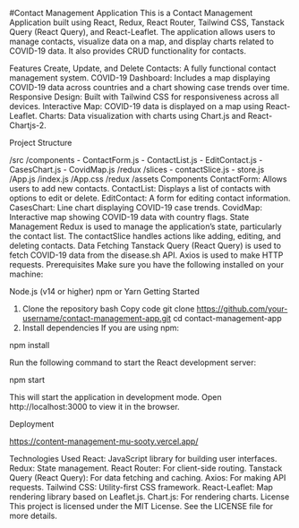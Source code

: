 #Contact Management Application
This is a Contact Management Application built using React, Redux, React Router, Tailwind CSS, Tanstack Query (React Query), and React-Leaflet. The application allows users to manage contacts, visualize data on a map, and display charts related to COVID-19 data. It also provides CRUD functionality for contacts.

Features
Create, Update, and Delete Contacts: A fully functional contact management system.
COVID-19 Dashboard: Includes a map displaying COVID-19 data across countries and a chart showing case trends over time.
Responsive Design: Built with Tailwind CSS for responsiveness across all devices.
Interactive Map: COVID-19 data is displayed on a map using React-Leaflet.
Charts: Data visualization with charts using Chart.js and React-Chartjs-2.

Project Structure

/src
/components - ContactForm.js - ContactList.js - EditContact.js - CasesChart.js - CovidMap.js
/redux
/slices - contactSlice.js - store.js
/App.js
/index.js
/App.css
/redux
/assets
Components
ContactForm: Allows users to add new contacts.
ContactList: Displays a list of contacts with options to edit or delete.
EditContact: A form for editing contact information.
CasesChart: Line chart displaying COVID-19 case trends.
CovidMap: Interactive map showing COVID-19 data with country flags.
State Management
Redux is used to manage the application’s state, particularly the contact list. The contactSlice handles actions like adding, editing, and deleting contacts.
Data Fetching
Tanstack Query (React Query) is used to fetch COVID-19 data from the disease.sh API.
Axios is used to make HTTP requests.
Prerequisites
Make sure you have the following installed on your machine:

Node.js (v14 or higher)
npm or Yarn
Getting Started

1. Clone the repository
   bash
   Copy code
   git clone https://github.com/your-username/contact-management-app.git
   cd contact-management-app
2. Install dependencies
   If you are using npm:

npm install

Run the following command to start the React development server:

npm start

This will start the application in development mode. Open http://localhost:3000 to view it in the browser.

Deployment

https://content-management-mu-sooty.vercel.app/

Technologies Used
React: JavaScript library for building user interfaces.
Redux: State management.
React Router: For client-side routing.
Tanstack Query (React Query): For data fetching and caching.
Axios: For making API requests.
Tailwind CSS: Utility-first CSS framework.
React-Leaflet: Map rendering library based on Leaflet.js.
Chart.js: For rendering charts.
License
This project is licensed under the MIT License. See the LICENSE file for more details.
